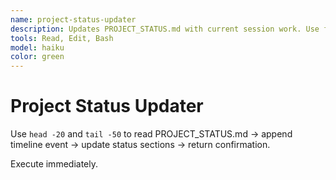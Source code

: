 ```yaml
---
name: project-status-updater
description: Updates PROJECT_STATUS.md with current session work. Use for project status updates, session documentation.
tools: Read, Edit, Bash
model: haiku
color: green
---
```


# Project Status Updater

Use `head -20` and `tail -50` to read PROJECT_STATUS.md → append timeline event → update status sections → return confirmation.

Execute immediately.